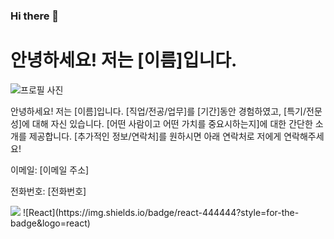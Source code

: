 ### Hi there 👋

</head>
<body>
  <h1>안녕하세요! 저는 [이름]입니다.</h1>
  <img src="profile.jpg" alt="프로필 사진" class="profile-img">
  <p>안녕하세요! 저는 [이름]입니다. [직업/전공/업무]를 [기간]동안 경험하였고, [특기/전문성]에 대해 자신 있습니다. [어떤 사람이고 어떤 가치를 중요시하는지]에 대한 간단한 소개를 제공합니다. [추가적인 정보/연락처]를 원하시면 아래 연락처로 저에게 연락해주세요!</p>
  <p>이메일: [이메일 주소]</p>
  <p>전화번호: [전화번호]</p>
  
  <img src="https://img.shields.io/badge/javascript-yellow?style=flat&logo=javascript&logoColor=white"/>
  ![React](https://img.shields.io/badge/react-444444?style=for-the-badge&logo=react)
  
</body>




<!--
**onekorea37/onekorea37** is a ✨ _special_ ✨ repository because its `README.md` (this file) appears on your GitHub profile.

Here are some ideas to get you started:

- 🔭 I’m currently working on ...
- 🌱 I’m currently learning ...
- 👯 I’m looking to collaborate on ...
- 🤔 I’m looking for help with ...
- 💬 Ask me about ...
- 📫 How to reach me: ...
- 😄 Pronouns: ...
- ⚡ Fun fact: ...
-->
